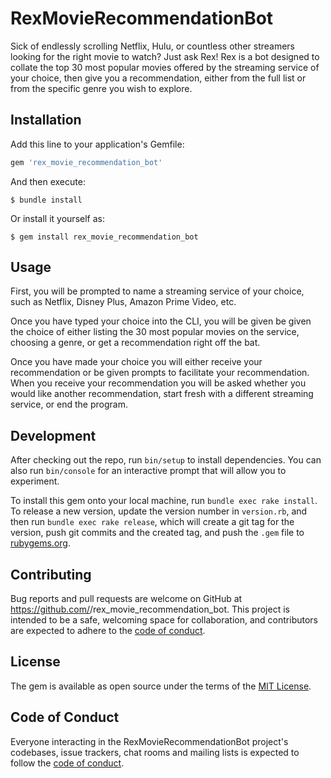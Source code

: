 # RexMovieRecommendationBot

Sick of endlessly scrolling Netflix, Hulu, or countless other streamers looking for the right movie to watch?
Just ask Rex! Rex is a bot designed to collate the top 30 most popular movies offered by the streaming service of your choice, then give you a recommendation, either from the full list or from the specific genre you wish to explore.

## Installation

Add this line to your application's Gemfile:

```ruby
gem 'rex_movie_recommendation_bot'
```

And then execute:

    $ bundle install

Or install it yourself as:

    $ gem install rex_movie_recommendation_bot

## Usage

First, you will be prompted to name a streaming service of your choice, such as Netflix, Disney Plus, Amazon Prime Video, etc.

Once you have typed your choice into the CLI, you will be given be given the choice of either listing the 30 most popular movies on the service, choosing a genre, or get a recommendation right off the bat.

Once you have made your choice you will either receive your recommendation or be given prompts to facilitate your recommendation. When you receive your recommendation you will be asked whether you would like another recommendation, start fresh with a different streaming service, or end the program.

## Development

After checking out the repo, run `bin/setup` to install dependencies. You can also run `bin/console` for an interactive prompt that will allow you to experiment.

To install this gem onto your local machine, run `bundle exec rake install`. To release a new version, update the version number in `version.rb`, and then run `bundle exec rake release`, which will create a git tag for the version, push git commits and the created tag, and push the `.gem` file to [rubygems.org](https://rubygems.org).

## Contributing

Bug reports and pull requests are welcome on GitHub at https://github.com/<github username>/rex_movie_recommendation_bot. This project is intended to be a safe, welcoming space for collaboration, and contributors are expected to adhere to the [code of conduct](https://github.com/pbrzn/rex_movie_recommendation_bot/blob/master/CODE_OF_CONDUCT.md).

## License

The gem is available as open source under the terms of the [MIT License](https://opensource.org/licenses/MIT).

## Code of Conduct

Everyone interacting in the RexMovieRecommendationBot project's codebases, issue trackers, chat rooms and mailing lists is expected to follow the [code of conduct](https://github.com/pbrzn/rex_movie_recommendation_bot/blob/master/CODE_OF_CONDUCT.md).
